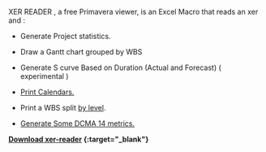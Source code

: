 XER READER , a free Primavera viewer, is an Excel Macro that reads an xer and : 

- Generate Project statistics.

- Draw a Gantt chart grouped by WBS

- Generate S curve Based on Duration (Actual and Forecast) ( experimental )

- [Print Calendars.](https://www.plannertuts.com/primavera-p6-calendar-print/)


- Print a WBS split [by level](https://www.plannertuts.com/how-to-import-wbs-from-excel-to-primavera-p6-using-the-sdk/).

- [Generate Some DCMA 14 metrics.](https://www.plannertuts.com/xer-reader-free-tool-run-dcma-14-point-checks/)

**[Download xer-reader](https://app.box.com/s/ekbmwk5sywp8q3ve0po4) {:target="_blank"}**

